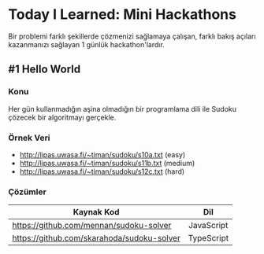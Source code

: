 # Today I Learned: Mini Hackathons
Bir problemi farklı şekillerde çözmenizi sağlamaya çalışan, farklı bakış açıları kazanmanızı sağlayan 1 günlük hackathon'lardır.

## #1 Hello World
### Konu
Her gün kullanmadığın aşina olmadığın bir programlama dili ile Sudoku çözecek bir algoritmayı gerçekle.

### Örnek Veri
* http://lipas.uwasa.fi/~timan/sudoku/s10a.txt (easy)
* http://lipas.uwasa.fi/~timan/sudoku/s11b.txt (medium)
* http://lipas.uwasa.fi/~timan/sudoku/s12c.txt (hard)

### Çözümler
| Kaynak Kod    | Dil           |
| ------------- |:-------------:|
|https://github.com/mennan/sudoku-solver|JavaScript|
|https://github.com/skarahoda/sudoku-solver|TypeScript|
